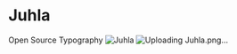 # Juhla
Open Source Typography
![Juhla](https://github.com/user-attachments/assets/e43511e9-b45e-431f-9819-a87184f56904)
![Uploading Juhla.png…]()

